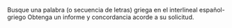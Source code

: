 Busque una palabra (o secuencia de letras) griega en el interlineal español-griego
Obtenga un informe y concordancia acorde a su solicitud.
